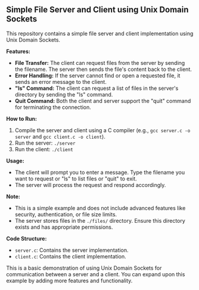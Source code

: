 ## Simple File Server and Client using Unix Domain Sockets

This repository contains a simple file server and client implementation using Unix Domain Sockets.

**Features:**

* **File Transfer:** The client can request files from the server by sending the filename. The server then sends the file's content back to the client.
* **Error Handling:** If the server cannot find or open a requested file, it sends an error message to the client.
* **"ls" Command:** The client can request a list of files in the server's directory by sending the "ls" command.
* **Quit Command:** Both the client and server support the "quit" command for terminating the connection.

**How to Run:**

1. Compile the server and client using a C compiler (e.g., `gcc server.c -o server` and `gcc client.c -o client`).
2. Run the server: `./server`
3. Run the client: `./client`

**Usage:**

* The client will prompt you to enter a message. Type the filename you want to request or "ls" to list files or "quit" to exit.
* The server will process the request and respond accordingly.

**Note:**

* This is a simple example and does not include advanced features like security, authentication, or file size limits.
* The server stores files in the `./files/` directory. Ensure this directory exists and has appropriate permissions.

**Code Structure:**

* `server.c`: Contains the server implementation.
* `client.c`: Contains the client implementation.

This is a basic demonstration of using Unix Domain Sockets for communication between a server and a client. You can expand upon this example by adding more features and functionality.
